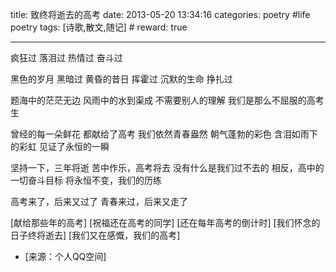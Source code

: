 title: 致终将逝去的高考
date: 2013-05-20 13:34:16
categories: poetry #life poetry
tags: [诗歌,散文,随记]  # <!--more-->
reward: true

---

疯狂过
落泪过
热情过
奋斗过

<!--more-->

黑色的岁月
黑暗过
黄昏的昔日
挥霍过
沉默的生命
挣扎过

题海中的茫茫无边
风雨中的水到渠成
不需要别人的理解
我们是那么不屈服的高考生

曾经的每一朵鲜花
都献给了高考
我们依然青春盎然
朝气蓬勃的彩色
含泪如雨下的彩虹
见证了永恒的一瞬

坚持一下，三年将逝
苦中作乐，高考将去
没有什么是我们过不去的
相反，高中的一切奋斗目标
将永恒不变，我们的历练

高考来了，后来又过了
青春来过，后来又走了


[献给那些年的高考]
[祝福还在高考的同学]
[还在每年高考的倒计时]
[我们怀念的日子终将逝去]
[我们又在感慨，我们的高考]


- [来源：个人QQ空间]
